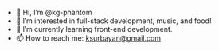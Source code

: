 - 👋 Hi, I’m @kg-phantom
- 👀 I’m interested in full-stack development, music, and food!
- 🌱 I’m currently learning front-end development.
- 📫 How to reach me: ksurbayan@gmail.com

<!---
kg-phantom/kg-phantom is a ✨ special ✨ repository because its `README.md` (this file) appears on your GitHub profile.
You can click the Preview link to take a look at your changes.
--->
